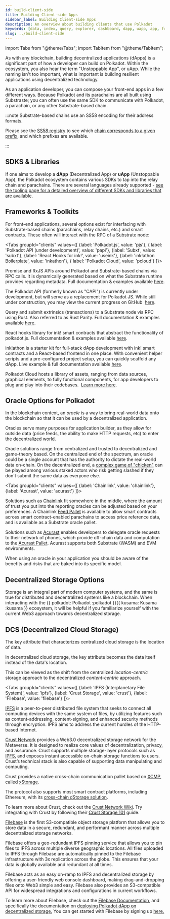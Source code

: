 ```yaml
---
id: build-client-side
title: Building Client-side Apps
sidebar_label: Building Client-side Apps
description: An overview about building clients that use Polkadot
keywords: [data, index, query, explorer, dashboard, dapp, uapp, app, frontend, client]
slug: ../build-client-side
---
```


import Tabs from "@theme/Tabs"; import TabItem from "@theme/TabItem";

As with any blockchain, building decentralized applications (dApps) is a significant part of how a
developer can build on Polkadot. Within the ecosystem, you also hear the term "Unstoppable App", or
uApp. While the naming isn't too important, what is important is building resilient applications
using decentralized technology.

As an application developer, you can compose your front-end apps in a few different ways. Because
Polkadot and its parachains are all built using Substraste; you can often use the same SDK to
communicate with Polkadot, a parachain, or any other Substrate-based chain.

:::note Substrate-based chains use an SS58 encoding for their address formats.

Please see the [SS58 registry](https://github.com/paritytech/ss58-registry/) to see which
[chain corresponds to a given prefix](https://github.com/paritytech/ss58-registry/blob/main/ss58-registry.json),
and which prefixes are available.

:::

## SDKS & Libraries

If one aims to develop a **dApp** (Decentralized App) or **uApp** (Unstoppable App), the Polkadot
ecosystem contains various SDKs to tap into the relay chain and parachains. There are several
languages already supported -
[see the tooling page for a detailed overview of different SDKs and libraries that are available.](./build-tools-index.md)

## Frameworks & Toolkits

For front-end applications, several options exist for interfacing with Substrate-based chains
(parachains, relay chains, etc.) and smart contracts. These often will interact with the RPC of a
Substrate node:

<!-- prettier-ignore -->
<Tabs groupId="clients" values={[ {label: 'Polkadot.js', value: 'pjs'}, { label: 'Polkadot API (under development)', value: 'papi'}, {label: 'Subxt', value: 'subxt'}, {label: 'React Hooks for ink!', value: 'useink'}, {label: 'ink!athon Boilerplate', value: 'inkathon'}, { label: 'Polkadot Cloud', value: 'pcloud'} ]}>

<TabItem value="pjs"> Promise and RxJS APIs around Polkadot and Substrate-based chains via RPC
calls. It is dynamically generated based on what the Substrate runtime provides regarding metadata.
Full documentation & examples
available&nbsp;<a href="https://polkadot.js.org/docs" target="_blank">here</a>. </TabItem>

<TabItem value="papi"> The Polkadot API (formerly known as "CAPI") is currently under development,
but will serve as a replacement for Polkadot JS. While still under construction, you may view the
current progress on GitHub
&nbsp;<a href="https://github.com/paritytech/polkadot-api/" target="_blank">here</a>. </TabItem>

<TabItem value="subxt"> Query and submit extrinsics (transactions) to a Substrate node via RPC using
Rust. Also referred to as Rust Parity. Full documentation & examples
available&nbsp;<a href="https://github.com/paritytech/subxt" target="_blank">here</a>. </TabItem>

<TabItem value="useink"> React hooks library for ink! smart contracts that abstract the
functionality of polkadot.js. Full documentation & examples
available&nbsp;<a href="https://use.ink" target="_blank">here</a>. </TabItem>

<TabItem value="inkathon">ink!athon is a starter kit for full-stack dApp development with ink! smart
contracts and a React-based frontend in one place. With convenient helper scripts and a
pre-configured project setup, you can quickly scaffold any dApp. Live example & full documentation
available&nbsp;<a href="https://inkathon.xyz" target="_blank">here</a>. </TabItem>

<TabItem value="pcloud">Polkadot Cloud hosts a library of assets, ranging from data sources,
graphical elements, to fully functional components, for app developers to plug and play into their
codebases. &nbsp;<a href="https://polkadot.cloud/" target="_blank">Learn more here</a>. </TabItem>

</Tabs>

## Oracle Options for Polkadot

In the blockchain context, an _oracle_ is a way to bring real-world data onto the blockchain so that
it can be used by a decentralized application.

Oracles serve many purposes for application builder, as they allow for outside data (price feeds,
the ability to make HTTP requests, etc) to enter the decentralized world.

Oracle solutions range from centralized and trusted to decentralized and game-theory based. On the
centralized end of the spectrum, an oracle could be a single account that has the authority to
dictate the real-world data on-chain. On the decentralized end, a
[complex game of "chicken"](https://blog.ethereum.org/2014/03/28/schellingcoin-a-minimal-trust-universal-data-feed/)
can be played among various staked actors who risk getting slashed if they don't submit the same
data as everyone else.

<!-- prettier-ignore -->
<Tabs groupId="clients" values={[ {label: 'Chainlink', value: 'chainlink'}, {label: 'Acurast', value: 'acurast'} ]}>

<TabItem value="chainlink"> Solutions such as
<a href="https://polkadot.network/chainlink-reaches-milestone-with-polkadot/" target="_blank">
Chainlink</a> fit somewhere in the middle, where the amount of trust you put into the reporting
oracles can be adjusted based on your preferences. A Chainlink
<a href="https://github.com/smartcontractkit/chainlink-polkadot/blob/master/pallet-chainlink-feed/README.md" target="_blank">Feed
Pallet</a> is available to allow smart contracts across smart contract-enabled parachains to access
price reference data, and is available as a Substrate oracle pallet.&nbsp; </TabItem>

<TabItem value="acurast"> Solutions such as
<a href="https://acurast.com" target="_blank">Acurast</a> enables developers to delegate oracle
requests to their network of phones, which provide off-chain data and computation to the
<a href="https://docs.acurast.com/integrations/substrate" target="_blank">Acurast Pallet</a>.
Acurast supports both Substrate (WASM) and EVM environments. </TabItem> </Tabs>

When using an oracle in your application you should be aware of the benefits and risks that are
baked into its specific model.

## Decentralized Storage Options

Storage is an integral part of modern computer systems, and the same is true for distributed and
decentralized systems like a blockchain. When interacting with the
{{ polkadot: Polkadot :polkadot }}{{ kusama: Kusama :kusama }} ecosystem, it will be helpful if you
familiarize yourself with the current Web3 approach towards decentralized storage.

## DCS (Decentralized Cloud Storage)

The key attribute that characterizes centralized cloud storage is the location of data.

In decentralized cloud storage, the key attribute becomes the data itself instead of the data's
location.

This can be viewed as the shift from the centralized _location-centric_ storage approach to the
decentralized _content-centric_ approach.

<!-- prettier-ignore -->
<Tabs groupId="clients" values={[ {label: 'IPFS (Interplanetary File System)', value: 'ipfs'}, {label: 'Crust Storage', value: 'crust'}, {label: 'Filebase', value: 'filebase'} ]}>

<!-- prettier-ignore -->
<TabItem value="ipfs">

[IPFS](https://ipfs.io/) is a peer-to-peer distributed file system that seeks to connect all
computing devices with the same system of files, by utilizing features such as content-addressing,
content-signing, and enhanced security methods through encryption. IPFS aims to address the current
hurdles of the HTTP-based Internet.

</TabItem>

<!-- prettier-ignore -->
<TabItem value="crust">

[Crust Network](https://crust.network) provides a Web3.0 decentralized storage network for the
Metaverse. It is designed to realize core values of decentralization, privacy, and assurance. Crust
supports multiple storage-layer protocols such as [IPFS](#ipfs-interplanetary-file-system), and
exposes instant accessible on-chain storage functions to users. Crustʼs technical stack is also
capable of supporting data manipulating and computing.

Crust provides a native cross-chain communication pallet based on
[XCMP](https://wiki.polkadot.network/docs/learn-xcm), called
[xStorage](https://github.com/crustio/crust/tree/parachain/shadow/crust-collator/pallets/xstorage).

The protocol also supports most smart contract platforms, including Ethereum, with its
[cross-chain dStorage solution](https://wiki.crust.network/docs/en/buildCrossChainSolution).

To learn more about Crust, check out the [Crust Network Wiki](https://wiki.crust.network/en). Try
integrating with Crust by following their
[Crust Storage 101](https://wiki.crust.network/docs/en/build101) guide.

</TabItem>

<!-- prettier-ignore -->
<TabItem value="filebase">

[Filebase](https://filebase.com) is the first S3-compatible object storage platform that allows you
to store data in a secure, redundant, and performant manner across multiple decentralized storage
networks.

Filebase offers a geo-redundant IPFS pinning service that allows you to pin files to IPFS across
multiple diverse geographic locations. All files uploaded to IPFS through Filebase are automatically
pinned to the Filebase infrastructure with 3x replication across the globe. This ensures that your
data is globally available and redundant at all times.

Filebase acts as an easy on-ramp to IPFS and decentralized storage by offering a user-friendly web
console dashboard, making drag-and-dropping files onto Web3 simple and easy. Filebase also provides
an S3-compatible API for widespread integrations and configurations in current workflows.

To learn more about Filebase, check out the [Filebase Documentation](https://docs.filebase.com), and
specifically the documentation on
[deploying Polkadot dApp on decentralized storage.](https://docs.filebase.com/web3-education/web3-tutorials/polkadot/polkadot-deploy-a-polkadot-dapp-on-decentralized-storage)
You can get started with Filebase by signing up [here.](https://filebase.com/signup)

</TabItem>

</Tabs>
